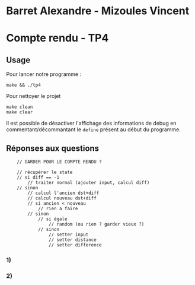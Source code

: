 # Barret Alexandre - Mizoules Vincent
# Compte rendu - TP4

## Usage

Pour lancer notre programme :

	make && ./tp4

Pour nettoyer le projet

	make clean
	make clear

Il est possible de désactiver l'affichage des informations de debug en commentant/décommantant le `define` présent au début du programme.

## Réponses aux questions



		// GARDER POUR LE COMPTE RENDU ?
		
		// récupérer le state
		// si diff == -1
			// traiter normal (ajouter input, calcul diff)
		// sinon
			// calcul l'ancien dst+diff
			// calcul nouveau dst+diff
			// si ancien < nouveau
				// rien a faire
			// sinon
				// si égale
					// random (ou rien ? garder vieux ?)
				// sinon
					// setter input
					// setter distance
					// setter difference



### 1)




### 2)



